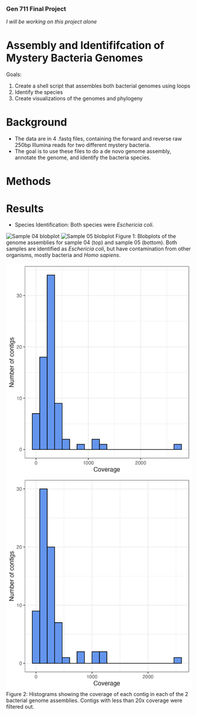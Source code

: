 ### Gen 711 Final Project
*I will be working on this project alone*

# Assembly and Identififcation of Mystery Bacteria Genomes 
Goals: 
1. Create a shell script that assembles both bacterial genomes using loops
2. Identify the species
3. Create visualizations of the genomes and phylogeny 

# Background
- The data are in 4 .fastq files, containing the forward and reverse raw 250bp Illumina reads for two different mystery bacteria.
- The goal is to use these files to do a de novo genome assembly, annotate the genome, and identify the bacteria species. 

# Methods

# Results
- Species Identification: Both species were _Eschericia coli_.

![Sample 04 blobplot](images/blobplot_species_04.bam0.png)
![Sample 05 blobplot](images/blobplot_species_05.bam0.png)
Figure 1: Blobplots of the genome assemblies for sample 04 (top) and sample 05 (bottom). Both samples are identified as _Eschericia coli_, but have contamination from other organisms, mostly bacteria and _Homo sapiens_. 

![Sample 04 coverage](images/cov_04.png)
![Sample 05 coverage](images/cov_05.png)
Figure 2: Histograms showing the coverage of each contig in each of the 2 bacterial genome assemblies. Contigs with less than 20x coverage were filtered out. 
